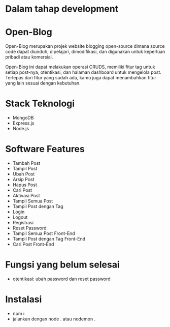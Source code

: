 # Dalam tahap development


# Open-Blog
Open-Blog merupakan projek website blogging open-source dimana source code dapat diunduh, dipelajari, dimodifikasi, dan digunakan untuk keperluan pribadi atau komersial.

Open-Blog ini dapat melakukan operasi CRUDS, memiliki fitur tag untuk setiap post-nya, otentikasi, dan halaman dashboard untuk mengelola post. Terlepas dari fitur yang sudah ada, kamu juga dapat menambahkan fitur yang lain sesuai dengan kebutuhan.

# Stack Teknologi
- MongoDB
- Express.js
- Node.js


# Software Features
- Tambah Post
- Tampil Post
- Ubah Post
- Arsip Post
- Hapus Post
- Cari Post
- Aktivasi Post
- Tampil Semua Post
- Tampil Post dengan Tag
- Login
- Logout
- Registrasi
- Reset Password
- Tampil Semua Post Front-End
- Tampil Post dengan Tag Front-End
- Cari Post Front-End

# Fungsi yang belum selesai
- otentikasi: ubah password dan reset password

# Instalasi
- npm i
- jalankan dengan node . atau nodemon .
